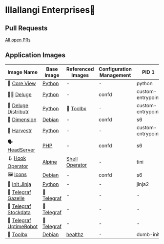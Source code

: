# Illallangi Enterprises👋

## Pull Requests

[All open PRs](https://github.com/pulls?q=is%3Aopen+is%3Apr+org%3Aillallangi)

## Application Images

| Image Name | Base Image | Referenced Images | Configuration Management | PID 1
|------------|------------|-------------------|--------------------------|-------
| 🔭 [Core View](https://github.com/illallangi/coreview) | [Python](https://hub.docker.com/r/_/python) | - | - | python |
| 🏴‍☠️ [Deluge](https://github.com/illallangi/deluge) | [Python](https://hub.docker.com/r/_/python) | - | confd | custom-entrypoint |
| 🚚 [Deluge Distributr](https://github.com/illallangi/deluge-distributr) | [Python](https://hub.docker.com/r/_/python) | 🧰 [Toolbx](https://github.com/illallangi/toolbx) | - | custom-entrypoint |
| 🏡 [Dimension](https://github.com/illallangi/dimension) | [Debian](https://hub.docker.com/_/debian) | - | confd | s6 |
| 🚜 [Harvestr](https://github.com/illallangi/harvestr) | [Python](https://hub.docker.com/r/_/python) | - | - | custom-entrypoint |
| 🗣️ [HeadServer](https://github.com/illallangi/head-server) | [PHP](https://hub.docker.com/r/_/php) | - | confd | s6 |
| 🪝 [Hook Operator](https://github.com/illallangi/hook-operator) | [Alpine](https://hub.docker.com/_/alpine) | [Shell Operator](https://github.com/flant/shell-operator) | - | tini |
| 🖼️ [Icons](https://github.com/illallangi/icons) | [Debian](https://hub.docker.com/_/debian) | - | confd | s6 |
| 🥷 [Init Jinja](https://github.com/illallangi/init-jinja) | [Python](https://hub.docker.com/r/_/python) | - | - | jinja2 |
| 🦒 [Telegraf Gazelle](https://github.com/illallangi/telegraf-gazelle) | 🔦 [Telegraf](https://github.com/illallangi/telegraf) | - | - | - |
| 🧦 [Telegraf Stockdata](https://github.com/illallangi/telegraf-stockdata) | 🔦 [Telegraf](https://github.com/illallangi/telegraf) | - | - | - |
| 🤖 [Telegraf UptimeRobot](https://github.com/illallangi/telegraf-uptimerobot) | 🔦 [Telegraf](https://github.com/illallangi/telegraf) | - | - | - |
| 🧰 [Toolbx](https://github.com/illallangi/toolbx) | [Debian](https://hub.docker.com/_/debian) | [healthz](https://github.com/binkhq/healthz) | - | dumb-init |
